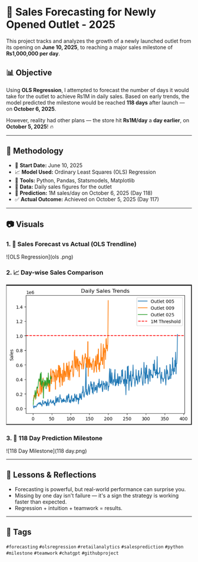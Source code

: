 # 🛒 Sales Forecasting for Newly Opened Outlet - 2025

This project tracks and analyzes the growth of a newly launched outlet from its opening on **June 10, 2025**, to reaching a major sales milestone of **₨1,000,000 per day**.

## 📊 Objective

Using **OLS Regression**, I attempted to forecast the number of days it would take for the outlet to achieve ₨1M in daily sales. Based on early trends, the model predicted the milestone would be reached **118 days** after launch — on **October 6, 2025**.

However, reality had other plans — the store hit **₨1M/day** a **day earlier**, on **October 5, 2025**! 🔥

---

## 🔧 Methodology

- 📅 **Start Date:** June 10, 2025  
- 📈 **Model Used:** Ordinary Least Squares (OLS) Regression  
- 🧠 **Tools:** Python, Pandas, Statsmodels, Matplotlib  
- 🧮 **Data:** Daily sales figures for the outlet  
- 🎯 **Prediction:** 1M sales/day on October 6, 2025 (Day 118)  
- ✅ **Actual Outcome:** Achieved on October 5, 2025 (Day 117)

---

## 📷 Visuals

### 1. 📌 Sales Forecast vs Actual (OLS Trendline)
![OLS Regression](ols .png)

### 2. 📈 Day-wise Sales Comparison
![Sales Comparison](comparison.png)

### 3. 📅 118 Day Prediction Milestone
![118 Day Milestone](118 day.png)


---

## 🚀 Lessons & Reflections

- Forecasting is powerful, but real-world performance can surprise you.
- Missing by one day isn't failure — it's a sign the strategy is working faster than expected.
- Regression + intuition + teamwork = results.

---

## 📌 Tags

`#forecasting` `#olsregression` `#retailanalytics` `#salesprediction` `#python` `#milestone` `#teamwork` `#chatgpt` `#githubproject`

